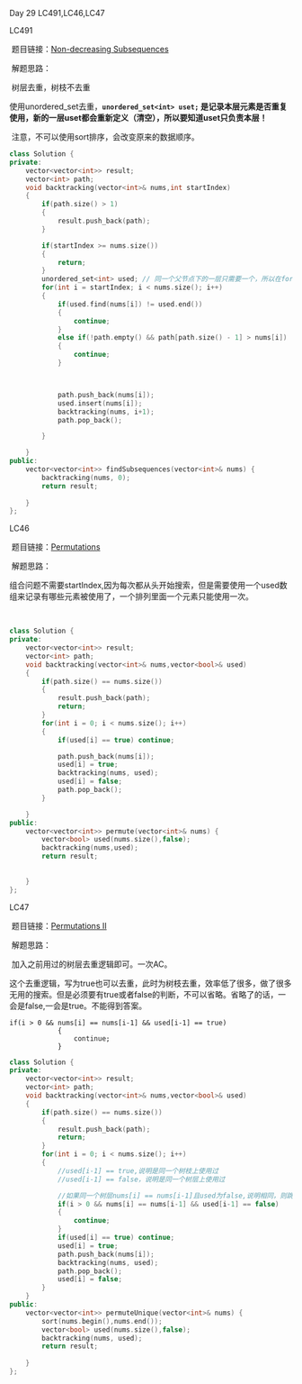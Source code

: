 Day 29 LC491,LC46,LC47



LC491

​	题目链接：[Non-decreasing Subsequences](https://leetcode.com/problems/non-decreasing-subsequences/)

​	解题思路：

​		树层去重，树枝不去重

​		使用unordered_set去重，**`unordered_set<int> uset;` 是记录本层元素是否重复使用，新的一层uset都会重新定义（清空），所以要知道uset只负责本层！**

​		注意，不可以使用sort排序，会改变原来的数据顺序。

```C++
class Solution {
private:
    vector<vector<int>> result;
    vector<int> path;
    void backtracking(vector<int>& nums,int startIndex)
    {
        if(path.size() > 1)
        {
            result.push_back(path);
        }

        if(startIndex >= nums.size())
        {
            return;
        }
        unordered_set<int> used; // 同一个父节点下的一层只需要一个，所以在for循环外面声明
        for(int i = startIndex; i < nums.size(); i++)
        {
            if(used.find(nums[i]) != used.end())
            {
                continue;
            }
            else if(!path.empty() && path[path.size() - 1] > nums[i])
            {
                continue;
            }



            path.push_back(nums[i]);
            used.insert(nums[i]);
            backtracking(nums, i+1);
            path.pop_back();

        }

    }
public:
    vector<vector<int>> findSubsequences(vector<int>& nums) {
        backtracking(nums, 0);
        return result;
        
    }
};
```



LC46

​	题目链接：[Permutations](https://leetcode.com/problems/permutations/)	

​	解题思路：

​		组合问题不需要startIndex,因为每次都从头开始搜索，但是需要使用一个used数组来记录有哪些元素被使用了，一个排列里面一个元素只能使用一次。

​		

```C++
class Solution {
private:
    vector<vector<int>> result;
    vector<int> path;
    void backtracking(vector<int>& nums,vector<bool>& used)
    {
        if(path.size() == nums.size())
        {
            result.push_back(path);
            return;
        }
        for(int i = 0; i < nums.size(); i++)
        {
            if(used[i] == true) continue;

            path.push_back(nums[i]);
            used[i] = true;
            backtracking(nums, used);
            used[i] = false;
            path.pop_back();
        }

    }
public:
    vector<vector<int>> permute(vector<int>& nums) {
        vector<bool> used(nums.size(),false);
        backtracking(nums,used);
        return result;
        
        
    }
};
```

LC47

​	题目链接：[Permutations II](https://leetcode.com/problems/permutations-ii/)

​	解题思路：

​		加入之前用过的树层去重逻辑即可。一次AC。

​		这个去重逻辑，写为true也可以去重，此时为树枝去重，效率低了很多，做了很多无用的搜索。但是必须要有true或者false的判断，不可以省略。省略了的话，一会是false,一会是true。不能得到答案。

```
if(i > 0 && nums[i] == nums[i-1] && used[i-1] == true)
            {
                continue;
            }
```



```C++
class Solution {
private:
    vector<vector<int>> result;
    vector<int> path;
    void backtracking(vector<int>& nums,vector<bool>& used)
    {
        if(path.size() == nums.size())
        {
            result.push_back(path);
            return;
        }
        for(int i = 0; i < nums.size(); i++)
        {
            //used[i-1] == true,说明是同一个树枝上使用过
            //used[i-1] == false，说明是同一个树层上使用过

            //如果同一个树层nums[i] == nums[i-1]且used为false,说明相同，则跳过
            if(i > 0 && nums[i] == nums[i-1] && used[i-1] == false)
            {
                continue;
            }
            if(used[i] == true) continue;
            used[i] = true;
            path.push_back(nums[i]);
            backtracking(nums, used);
            path.pop_back();
            used[i] = false;
        }
    }
public:
    vector<vector<int>> permuteUnique(vector<int>& nums) {
        sort(nums.begin(),nums.end());
        vector<bool> used(nums.size(),false);
        backtracking(nums, used);
        return result;
        
    }
};
```

